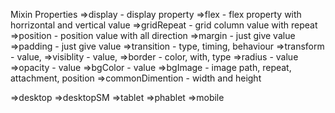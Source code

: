 
Mixin Properties
=>display - display property
=>flex - flex property with horrizontal and vertical value
=>gridRepeat - grid column value with repeat
=>position - position value with all direction
=>margin - just give value
=>padding - just give value
=>transition - type, timing, behaviour
=>transform - value,
=>visiblity - value,
=>border - color, with, type
=>radius - value
=>opacity - value
=>bgColor - value
=>bgImage - image path, repeat, attachment, position
=>commonDimention - width and height

=>desktop
=>desktopSM
=>tablet
=>phablet
=>mobile
